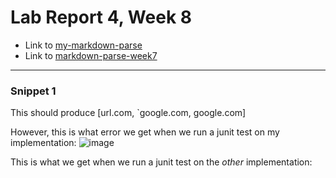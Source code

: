 # Lab Report 4, Week 8

- Link to [my-markdown-parse](https://github.com/celesteck/markdown-parser-new)
- Link to [markdown-parse-week7](https://github.com/ima-quack/markdown-parser)
***
### **Snippet 1**

This should produce [url.com, `google.com, google.com]

However, this is what error we get when we run a junit test on my implementation:
![image](https://user-images.githubusercontent.com/100736576/169713682-ceaa905b-93be-43a7-ab48-5a71a984d60e.png)

This is what we get when we run a junit test on the *other* implementation:
